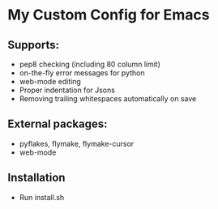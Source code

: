 # My Custom Config for Emacs

## Supports:
* pep8 checking (including 80 column limit)
* on-the-fly error messages for python
* web-mode editing
* Proper indentation for Jsons
* Removing trailing whitespaces automatically on save

## External packages:
* pyflakes, flymake, flymake-cursor
* web-mode

## Installation
* Run install.sh